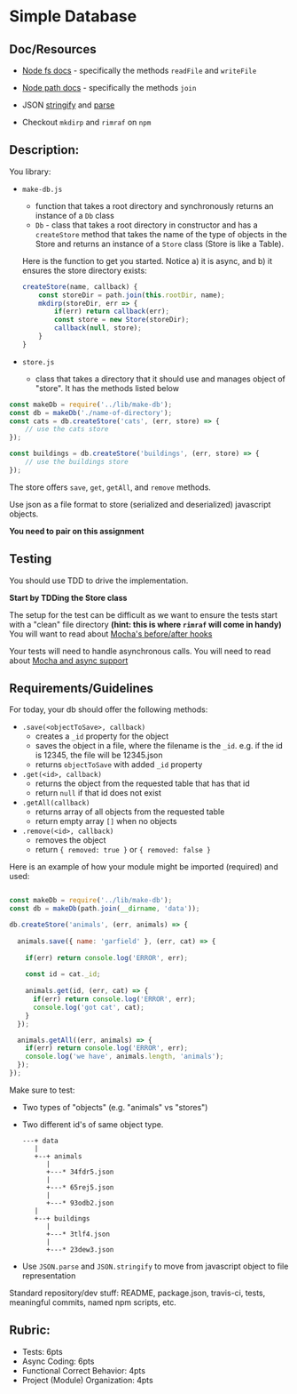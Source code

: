 Simple Database
===

## Doc/Resources
* [Node fs docs](https://nodejs.org/api/fs.html) - specifically the methods `readFile` and `writeFile`
* [Node path docs](https://nodejs.org/api/path.html) - specifically the methods `join`

* JSON [stringify](https://developer.mozilla.org/en-US/docs/Web/JavaScript/Reference/Global_Objects/JSON/stringify) 
and [parse](https://developer.mozilla.org/en-US/docs/Web/JavaScript/Reference/Global_Objects/JSON/parse)
* Checkout `mkdirp` and `rimraf` on `npm`

## Description:

You library:

* `make-db.js`
  * function that takes a root directory and synchronously returns an instance of a `Db` class
  * `Db` - class that takes a root directory in constructor and has a `createStore` method that 
  takes the name of the type of objects in the Store and returns
  an instance of a `Store` class (Store is like a Table).
  
  Here is the function to get you started. Notice a) it is async, and b) it ensures the store directory exists:
 
  ```js
  createStore(name, callback) {
      const storeDir = path.join(this.rootDir, name);
      mkdirp(storeDir, err => {
          if(err) return callback(err);
          const store = new Store(storeDir);
          callback(null, store);
      }
  }
  ```
  
* `store.js`
  * class that takes a directory that it should use and manages object of "store". It has the methods listed below
  
 
```js
const makeDb = require('../lib/make-db');
const db = makeDb('./name-of-directory');
const cats = db.createStore('cats', (err, store) => {
    // use the cats store
});

const buildings = db.createStore('buildings', (err, store) => {
    // use the buildings store
});

```

The store offers `save`, `get`, `getAll`, and `remove` methods.

Use json as a file format to store (serialized and deserialized) javascript objects.

**You need to pair on this assignment**

## Testing

You should use TDD to drive the implementation. 

**Start by TDDing the Store class**

The setup for the test can be difficult as we want to ensure the tests start with a "clean" file directory 
**(hint: this is where `rimraf` will come in handy)** 
You will want to read about [Mocha's before/after hooks](https://mochajs.org/#hooks)

Your tests will need to handle asynchronous calls.  You will need to read about [Mocha and async support](https://mochajs.org/#asynchronous-code)

## Requirements/Guidelines

For today, your db should offer the following methods:

* `.save(<objectToSave>, callback)`
  * creates a `_id` property for the object
  * saves the object in a file, where the filename is the `_id`. e.g. if the id is 12345, the file will be 12345.json
  * returns `objectToSave` with added `_id` property
* `.get(<id>, callback)`
  * returns the object from the requested table that has that id
  * return `null` if that id does not exist
* `.getAll(callback)`
  * returns array of all objects from the requested table
  * return empty array `[]` when no objects
* `.remove(<id>, callback)`
  * removes the object
  * return `{ removed: true }` or `{ removed: false }`


Here is an example of how your module might be imported (required) and used:

```js

const makeDb = require('../lib/make-db');
const db = makeDb(path.join(__dirname, 'data'));

db.createStore('animals', (err, animals) => {
    
  animals.save({ name: 'garfield' }, (err, cat) => {
  
    if(err) return console.log('ERROR', err);
    
    const id = cat._id;
    
    animals.get(id, (err, cat) => {
      if(err) return console.log('ERROR', err);
      console.log('got cat', cat);
    } 
  });

  animals.getAll((err, animals) => {
    if(err) return console.log('ERROR', err);
    console.log('we have', animals.length, 'animals');
  });
});
```

Make sure to test:

* Two types of "objects" (e.g. "animals" vs "stores")
* Two different id's of same object type.


  ```
  ---+ data
     |
     +--+ animals
        |
        +---* 34fdr5.json
        |
        +---* 65rej5.json
        |
        +---* 93odb2.json
     |
     +--+ buildings
        |
        +---* 3tlf4.json
        |
        +---* 23dew3.json
  ```
      
* Use `JSON.parse` and `JSON.stringify` to move from javascript object to file representation

Standard repository/dev stuff: README, package.json, travis-ci, tests, meaningful commits, named npm scripts, etc.

## Rubric:

* Tests: 6pts
* Async Coding: 6pts
* Functional Correct Behavior: 4pts
* Project (Module) Organization: 4pts

